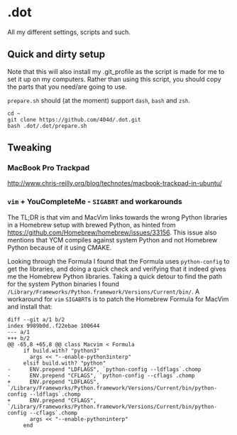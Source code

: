 .dot
====

All my different settings, scripts and such.

## Quick and dirty setup

Note that this will also install my .git_profile as the script is made for me to set it up on my computers.
Rather than using this script, you should copy the parts that you need/are going to use.

`prepare.sh` should (at the moment) support `dash`, `bash` and `zsh`.

    cd ~
    git clone https://github.com/404d/.dot.git
    bash .dot/.dot/prepare.sh

## Tweaking
### MacBook Pro Trackpad
<http://www.chris-reilly.org/blog/technotes/macbook-trackpad-in-ubuntu/>

### `vim` + YouCompleteMe - `SIGABRT` and workarounds
The TL;DR is that vim and MacVim links towards the wrong Python libraries in
a Homebrew setup with brewed Python, as hinted from
<https://github.com/Homebrew/homebrew/issues/33156>. This issue also mentions
that YCM compiles against system Python and not Homebrew Python because of it using CMAKE.

Looking through the Formula I found that the Formula uses `python-config` to get the libraries,
and doing a quick check and verifying that it indeed gives me the Homebrew Python libraries.
Taking a quick detour to find the path for the system Python binaries I found
`/Library/Frameworks/Python.framework/Versions/Current/bin/`. A workaround for `vim` `SIGABRT`s
is to patch the Homebrew Formula for MacVim and install that:

~~~
diff --git a/1 b/2
index 9989b0d..f22ebae 100644
--- a/1
+++ b/2
@@ -65,8 +65,8 @@ class Macvim < Formula
     if build.with? "python3"
       args << "--enable-python3interp"
     elsif build.with? "python"
-      ENV.prepend "LDFLAGS", `python-config --ldflags`.chomp
-      ENV.prepend "CFLAGS", `python-config --cflags`.chomp
+      ENV.prepend "LDFLAGS", `/Library/Frameworks/Python.framework/Versions/Current/bin/python-config --ldflags`.chomp
+      ENV.prepend "CFLAGS", `/Library/Frameworks/Python.framework/Versions/Current/bin/python-config --cflags`.chomp
       args << "--enable-pythoninterp"
     end
 
~~~
